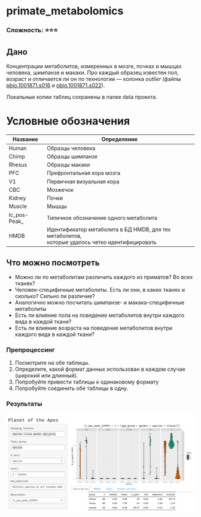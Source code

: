 # primate_metabolomics

### Сложность: ⭐⭐⭐

## **Дано**

Концентрации метаболитов, измеренных в мозге, почках и мышцах человека, шимпанзе и макаки. Про каждый образец известен пол, возраст и отличается ли он по технологии — колонка *outlier* (файлы [pbio.1001871.s016](https://docs.google.com/spreadsheets/d/1FljSrt6Fc0xPZTpEvE3tadVf3rEeHFG0/edit?usp=sharing&ouid=102152803830635899757&rtpof=true&sd=true) и [pbio.1001871.s022](https://docs.google.com/spreadsheets/d/1D3rI5Pf1b2sgQl_eruNYJ3FVq4mInogk/edit?usp=share_link&ouid=102152803830635899757&rtpof=true&sd=true)).

Локальные копии таблиц сохранены в папке data проекта.

# Условные обозначения
|Название	|Определение|
| ------------- | ------------- |
|Human	|Образцы человека|
|Chimp	|Образцы шимпанзе|
|Rhesus	|Образцы макаки|
|PFC	|Префронтальная кора мозга|
|V1	|Первичная визуальная кора|
|CBC	|Мозжечок|
|Kidney	|Почки|
|Muscle	|Мышцы|
|lc_pos-Peak_	|Типичное обозначение одного метаболита|
|HMDB	|Идентификатор метаболита в БД HMDB, для тех метаболитов,<br />которые удалось четко идентифицировать|

## Что можно посмотреть

- Можно ли по метаболитам различить каждого из приматов? Во всех тканях?
- Человек-специфичные метаболиты. Есть ли они, в каких тканях и сколько? 
Сильно ли различие?
- Аналогично можно посчитать шимпанзе- и макака-специфичные метаболиты
- Есть ли влияние пола на поведение метаболитов внутри каждого вида в каждой ткани?
- Есть ли влияние возраста на поведение метаболитов внутри каждого вида в каждой ткани?

### Препроцессинг

1. Посмотрите на обе таблицы.
2. Определите, какой формат данных использован в каждом случае (широкий или длинный).
3. Попробуйте привести таблицы к одинаковому формату
4. Попробуйте соединить обе таблицы в одну.

### Результаты
![shiny app demonstration](/files/shiny_screen.png)